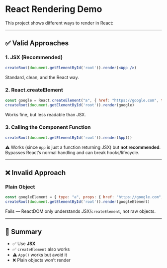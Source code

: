# React Rendering Demo

This project shows different ways to render in React:

---

## ✅ Valid Approaches

### 1. JSX (Recommended)
```jsx
createRoot(document.getElementById('root')).render(<App />)
````

Standard, clean, and the React way.

### 2. React.createElement

```jsx
const google = React.createElement("a", { href: "https://google.com", target: "_blank" }, "visit google.com")
createRoot(document.getElementById('root')).render(google)
```

Works fine, but less readable than JSX.

### 3. Calling the Component Function

```jsx
createRoot(document.getElementById('root')).render(App())
```

⚠️ Works (since `App` is just a function returning JSX) but **not recommended**.
Bypasses React’s normal handling and can break hooks/lifecycle.

---

## ❌ Invalid Approach

### Plain Object

```js
const googleElement = { type: "a", props: { href: "https://google.com", target: "_blank" }, children: "Visit google.com" }
createRoot(document.getElementById('root')).render(googleElement)
```

Fails — ReactDOM only understands JSX/`createElement`, not raw objects.

---

## 📝 Summary

* ✅ Use **JSX**
* ✅ `createElement` also works
* ⚠️ `App()` works but avoid it
* ❌ Plain objects won’t render
